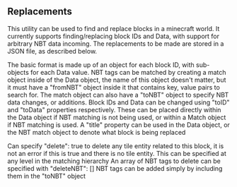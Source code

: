 ## Replacements
This utility can be used to find and replace blocks in a minecraft world. It currently supports finding/replacing block IDs and Data, with support for arbitrary NBT data incoming. The replacements to be made are stored in a JSON file, as described below.

The basic format is made up of an object for each block ID, with sub-objects for each Data value. NBT tags can be matched by creating a match object inside of the Data object, the name of this object doesn't matter, but it must have a "fromNBT" object inside it that contains key, value pairs to search for. The match object can also have a "toNBT" object to specify NBT data changes, or additions. Block IDs and Data can be changed using "toID" and "toData" properties respectively. These can be placed directly within the Data object if NBT matching is not being used, or within a Match object if NBT matching is used. A "title" property can be used in the Data object, or the NBT match object to denote what block is being replaced

Can specify "delete": true to delete any tile entity related to this block, it is not an error if this is true and there is no tile entity. This can be specified at any level in the matching hierarchy
An array of NBT tags to delete can be specified with "deleteNBT": []
NBT tags can be added simply by including them in the "toNBT" object

